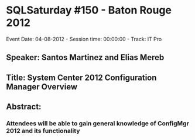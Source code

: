 # SQLSaturday #150 - Baton Rouge 2012
Event Date: 04-08-2012 - Session time: 00:00:00 - Track: IT Pro
## Speaker: Santos Martinez and Elias Mereb
## Title: System Center 2012 Configuration Manager Overview
## Abstract:
### Attendees will be able to gain general knowledge of ConfigMgr 2012 and its functionality 
